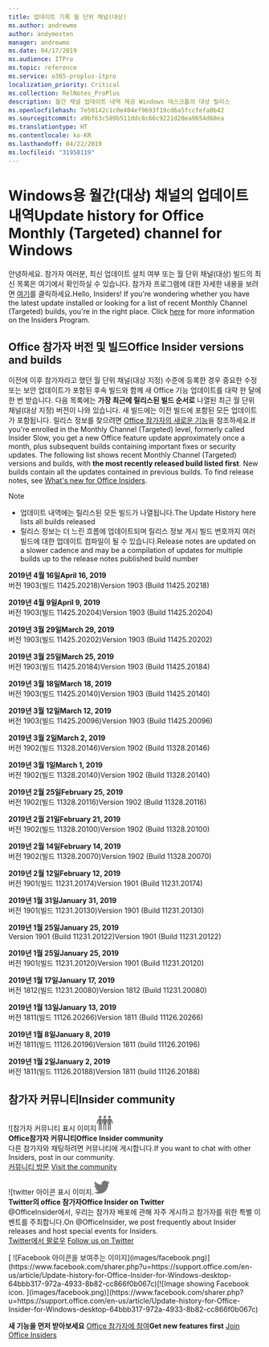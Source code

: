 ```yaml
---
title: 업데이트 기록 월 단위 채널(대상)
ms.author: andrewmo
author: andymosten
manager: andrewmo
ms.date: 04/17/2019
ms.audience: ITPro
ms.topic: reference
ms.service: o365-proplus-itpro
localization_priority: Critical
ms.collection: RelNotes_ProPlus
description: 월간 채널 업데이트 내역 제공 Windows 데스크톱의 대상 릴리스
ms.openlocfilehash: 7e50142c1c0e404ef9693f19cd6a5fccfefa0b42
ms.sourcegitcommit: a9bf63c589b511ddc8c66c9221d20ea9654d60ea
ms.translationtype: HT
ms.contentlocale: ko-KR
ms.lasthandoff: 04/22/2019
ms.locfileid: "31958119"
---
```

# <a name="update-history-for-office-monthly-targeted-channel-for-windows"></a><span data-ttu-id="9c8d1-103">Windows용 월간(대상) 채널의 업데이트 내역</span><span class="sxs-lookup"><span data-stu-id="9c8d1-103">Update history for Office Monthly (Targeted) channel for Windows</span></span>

<span data-ttu-id="9c8d1-p101">안녕하세요. 참가자 여러분, 최신 업데이트 설치 여부 또는 월 단위 채널(대상) 빌드의 최신 목록은 여기에서 확인하실 수 있습니다. 참가자 프로그램에 대한 자세한 내용을 보려면 [여기](https://insider.office.com/)를 클릭하세요.</span><span class="sxs-lookup"><span data-stu-id="9c8d1-p101">Hello, Insiders! If you're wondering whether you have the latest update installed or looking for a list of recent Monthly Channel (Targeted) builds, you're in the right place. Click [here](https://insider.office.com/) for more information on the Insiders Program.</span></span>

## <a name="office-insider-versions-and-builds"></a><span data-ttu-id="9c8d1-107">Office 참가자 버전 및 빌드</span><span class="sxs-lookup"><span data-stu-id="9c8d1-107">Office Insider versions and builds</span></span>

<span data-ttu-id="9c8d1-p102">이전에 이후 참가자라고 했던 월 단위 채널(대상 지정) 수준에 등록한 경우 중요한 수정 또는 보안 업데이트가 포함된 후속 빌드와 함께 새 Office 기능 업데이트를 대략 한 달에 한 번 받습니다. 다음 목록에는 **가장 최근에 릴리스된 빌드 순서로** 나열된 최근 월 단위 채널(대상 지정) 버전이 나와 있습니다. 새 빌드에는 이전 빌드에 포함된 모든 업데이트가 포함됩니다. 릴리스 정보를 찾으려면 [Office 참가자의 새로운 기능](https://support.office.com/ko-KR/article/what-s-new-for-office-insiders-c152d1e2-96ff-4ce9-8c14-e74e13847a24)을 참조하세요.</span><span class="sxs-lookup"><span data-stu-id="9c8d1-p102">If you're enrolled in the Monthly Channel (Targeted) level, formerly called Insider Slow, you get a new Office feature update approximately once a month, plus subsequent builds containing important fixes or security updates. The following list shows recent Monthly Channel (Targeted) versions and builds, with **the most recently released build listed first**. New builds contain all the updates contained in previous builds. To find release notes, see [What's new for Office Insiders](https://support.office.com/ko-KR/article/what-s-new-for-office-insiders-c152d1e2-96ff-4ce9-8c14-e74e13847a24).</span></span>

> [!NOTE]
> - <span data-ttu-id="9c8d1-112">업데이트 내역에는 릴리스된 모든 빌드가 나열됩니다.</span><span class="sxs-lookup"><span data-stu-id="9c8d1-112">The Update History here lists all builds released</span></span>
> - <span data-ttu-id="9c8d1-113">릴리스 정보는 더 느린 흐름에 업데이트되며 릴리스 정보 게시 빌드 번호까지 여러 빌드에 대한 업데이트 컴파일이 될 수 있습니다.</span><span class="sxs-lookup"><span data-stu-id="9c8d1-113">Release notes are updated on a slower cadence and may be a compilation of updates for multiple builds up to the release notes published build number</span></span>

[//]: # (제거하지 마십시오)

<span data-ttu-id="9c8d1-115">**2019년 4월 16일**</span><span class="sxs-lookup"><span data-stu-id="9c8d1-115">**April 16, 2019**</span></span><br/>
<span data-ttu-id="9c8d1-116">버전 1903(빌드 11425.20218)</span><span class="sxs-lookup"><span data-stu-id="9c8d1-116">Version 1903 (Build 11425.20218)</span></span><br/>

<span data-ttu-id="9c8d1-117">**2019년 4월 9일**</span><span class="sxs-lookup"><span data-stu-id="9c8d1-117">**April 9, 2019**</span></span><br/>
<span data-ttu-id="9c8d1-118">버전 1903(빌드 11425.20204)</span><span class="sxs-lookup"><span data-stu-id="9c8d1-118">Version 1903 (Build 11425.20204)</span></span><br/>

<span data-ttu-id="9c8d1-119">**2019년 3월 29일**</span><span class="sxs-lookup"><span data-stu-id="9c8d1-119">**March 29, 2019**</span></span><br/> <span data-ttu-id="9c8d1-120">버전 1903(빌드 11425.20202)</span><span class="sxs-lookup"><span data-stu-id="9c8d1-120">Version 1903 (Build 11425.20202)</span></span><br/>

<span data-ttu-id="9c8d1-121">**2019년 3월 25일**</span><span class="sxs-lookup"><span data-stu-id="9c8d1-121">**March 25, 2019**</span></span><br/> <span data-ttu-id="9c8d1-122">버전 1903(빌드 11425.20184)</span><span class="sxs-lookup"><span data-stu-id="9c8d1-122">Version 1903 (Build 11425.20184)</span></span><br/>

<span data-ttu-id="9c8d1-123">**2019년 3월 18일**</span><span class="sxs-lookup"><span data-stu-id="9c8d1-123">**March 18, 2019**</span></span><br/> <span data-ttu-id="9c8d1-124">버전 1903(빌드 11425.20140)</span><span class="sxs-lookup"><span data-stu-id="9c8d1-124">Version 1903 (Build 11425.20140)</span></span><br/>

<span data-ttu-id="9c8d1-125">**2019년 3월 12일**</span><span class="sxs-lookup"><span data-stu-id="9c8d1-125">**March 12, 2019**</span></span><br/> <span data-ttu-id="9c8d1-126">버전 1903(빌드 11425.20096)</span><span class="sxs-lookup"><span data-stu-id="9c8d1-126">Version 1903 (Build 11425.20096)</span></span><br/>

<span data-ttu-id="9c8d1-127">**2019년 3월 2일**</span><span class="sxs-lookup"><span data-stu-id="9c8d1-127">**March 2, 2019**</span></span><br/> <span data-ttu-id="9c8d1-128">버전 1902(빌드 11328.20146)</span><span class="sxs-lookup"><span data-stu-id="9c8d1-128">Version 1902 (Build 11328.20146)</span></span><br/>

<span data-ttu-id="9c8d1-129">**2019년 3월 1일**</span><span class="sxs-lookup"><span data-stu-id="9c8d1-129">**March 1, 2019**</span></span><br/> <span data-ttu-id="9c8d1-130">버전 1902(빌드 11328.20140)</span><span class="sxs-lookup"><span data-stu-id="9c8d1-130">Version 1902 (Build 11328.20140)</span></span><br/>

<span data-ttu-id="9c8d1-131">**2019년 2월 25일**</span><span class="sxs-lookup"><span data-stu-id="9c8d1-131">**February 25, 2019**</span></span><br/> <span data-ttu-id="9c8d1-132">버전 1902(빌드 11328.20116)</span><span class="sxs-lookup"><span data-stu-id="9c8d1-132">Version 1902 (Build 11328.20116)</span></span><br/>

<span data-ttu-id="9c8d1-133">**2019년 2월 21일**</span><span class="sxs-lookup"><span data-stu-id="9c8d1-133">**February 21, 2019**</span></span><br/> <span data-ttu-id="9c8d1-134">버전 1902(빌드 11328.20100)</span><span class="sxs-lookup"><span data-stu-id="9c8d1-134">Version 1902 (Build 11328.20100)</span></span><br/>

<span data-ttu-id="9c8d1-135">**2019년 2월 14일**</span><span class="sxs-lookup"><span data-stu-id="9c8d1-135">**February 14, 2019**</span></span><br/> <span data-ttu-id="9c8d1-136">버전 1902(빌드 11328.20070)</span><span class="sxs-lookup"><span data-stu-id="9c8d1-136">Version 1902 (Build 11328.20070)</span></span><br/>

<span data-ttu-id="9c8d1-137">**2019년 2월 12일**</span><span class="sxs-lookup"><span data-stu-id="9c8d1-137">**February 12, 2019**</span></span><br/> <span data-ttu-id="9c8d1-138">버전 1901(빌드 11231.20174)</span><span class="sxs-lookup"><span data-stu-id="9c8d1-138">Version 1901 (Build 11231.20174)</span></span><br/>

<span data-ttu-id="9c8d1-139">**2019년 1월 31일**</span><span class="sxs-lookup"><span data-stu-id="9c8d1-139">**January 31, 2019**</span></span><br/> <span data-ttu-id="9c8d1-140">버전 1901(빌드 11231.20130)</span><span class="sxs-lookup"><span data-stu-id="9c8d1-140">Version 1901 (Build 11231.20130)</span></span><br/> 

<span data-ttu-id="9c8d1-141">**2019년 1월 25일**</span><span class="sxs-lookup"><span data-stu-id="9c8d1-141">**January 25, 2019**</span></span><br/> <span data-ttu-id="9c8d1-142">Version 1901 (Build 11231.20122)</span><span class="sxs-lookup"><span data-stu-id="9c8d1-142">Version 1901 (Build 11231.20122)</span></span><br/> 

<span data-ttu-id="9c8d1-143">**2019년 1월 25일**</span><span class="sxs-lookup"><span data-stu-id="9c8d1-143">**January 25, 2019**</span></span><br/> <span data-ttu-id="9c8d1-144">버전 1901(빌드 11231.20120)</span><span class="sxs-lookup"><span data-stu-id="9c8d1-144">Version 1901 (Build 11231.20120)</span></span><br/> 

<span data-ttu-id="9c8d1-145">**2019년 1월 17일**</span><span class="sxs-lookup"><span data-stu-id="9c8d1-145">**January 17, 2019**</span></span><br/> <span data-ttu-id="9c8d1-146">버전 1812(빌드 11231.20080)</span><span class="sxs-lookup"><span data-stu-id="9c8d1-146">Version 1812 (Build 11231.20080)</span></span><br/> 

<span data-ttu-id="9c8d1-147">**2019년 1월 13일**</span><span class="sxs-lookup"><span data-stu-id="9c8d1-147">**January 13, 2019**</span></span><br/> <span data-ttu-id="9c8d1-148">버전 1811(빌드 11126.20266)</span><span class="sxs-lookup"><span data-stu-id="9c8d1-148">Version 1811 (Build 11126.20266)</span></span><br/>

<span data-ttu-id="9c8d1-149">**2019년 1월 8일**</span><span class="sxs-lookup"><span data-stu-id="9c8d1-149">**January 8, 2019**</span></span><br/> <span data-ttu-id="9c8d1-150">버전 1811(빌드 11126.20196)</span><span class="sxs-lookup"><span data-stu-id="9c8d1-150">Version 1811 (build 11126.20196)</span></span><br/> 

<span data-ttu-id="9c8d1-151">**2019년 1월 2일**</span><span class="sxs-lookup"><span data-stu-id="9c8d1-151">**January 2, 2019**</span></span><br/> <span data-ttu-id="9c8d1-152">버전 1811(빌드 11126.20188)</span><span class="sxs-lookup"><span data-stu-id="9c8d1-152">Version 1811 (build 11126.20188)</span></span><br/> 


## <a name="insider-community"></a><span data-ttu-id="9c8d1-153">참가자 커뮤니티</span><span class="sxs-lookup"><span data-stu-id="9c8d1-153">Insider community</span></span>

<span data-ttu-id="9c8d1-154">![참가자 커뮤니티 표시 이미지</span><span class="sxs-lookup"><span data-stu-id="9c8d1-154">![Image showing insider community.</span></span> ](images/insidercommunity.png)<br/>
<span data-ttu-id="9c8d1-155">**Office참가자 커뮤니티**</span><span class="sxs-lookup"><span data-stu-id="9c8d1-155">**Office Insider community**</span></span><br/> <span data-ttu-id="9c8d1-156">다른 참가자와 채팅하려면 커뮤니티에 게시합니다.</span><span class="sxs-lookup"><span data-stu-id="9c8d1-156">If you want to chat with other Insiders, post in our community.</span></span><br/><span data-ttu-id="9c8d1-157"> 
[커뮤니티 방문](https://go.microsoft.com/fwlink/?linkid=843493)</span><span class="sxs-lookup"><span data-stu-id="9c8d1-157"> 
[Visit the community](https://go.microsoft.com/fwlink/?linkid=843493)</span></span><br/> 

<span data-ttu-id="9c8d1-158">![twitter 아이콘 표시 이미지.</span><span class="sxs-lookup"><span data-stu-id="9c8d1-158">![Image showing twitter icon.</span></span> ](images/twitter.png)<br/>
<span data-ttu-id="9c8d1-159">**Twitter의 office 참가자**</span><span class="sxs-lookup"><span data-stu-id="9c8d1-159">**Office Insider on Twitter**</span></span><br/> <span data-ttu-id="9c8d1-160">@OfficeInsider에서, 우리는 참가자 배포에 관해 자주 게시하고 참가자를 위한 특별 이벤트를 주최합니다.</span><span class="sxs-lookup"><span data-stu-id="9c8d1-160">On @OfficeInsider, we post frequently about Insider releases and host special events for Insiders.</span></span><br/><span data-ttu-id="9c8d1-161"> 
[Twitter에서 팔로우](https://go.microsoft.com/fwlink/?linkid=717717)</span><span class="sxs-lookup"><span data-stu-id="9c8d1-161"> 
[Follow us on Twitter](https://go.microsoft.com/fwlink/?linkid=717717)</span></span><br/> 

<span data-ttu-id="9c8d1-162">
  [
  ![Facebook 아이콘을 보여주는 이미지](images/facebook.png)](https://www.facebook.com/sharer.php?u=https://support.office.com/en-us/article/Update-history-for-Office-Insider-for-Windows-desktop-64bbb317-972a-4933-8b82-cc866f0b067c)</span><span class="sxs-lookup"><span data-stu-id="9c8d1-162">[![Image showing Facebook icon. ](images/facebook.png)](https://www.facebook.com/sharer.php?u=https://support.office.com/en-us/article/Update-history-for-Office-Insider-for-Windows-desktop-64bbb317-972a-4933-8b82-cc866f0b067c)</span></span>       


<span data-ttu-id="9c8d1-163">**새 기능을 먼저 받아보세요**
[Office 참가자에 참여](https://insider.office.com/)</span><span class="sxs-lookup"><span data-stu-id="9c8d1-163">**Get new features first**
[Join Office Insiders](https://insider.office.com/)</span></span>